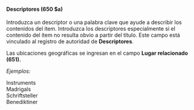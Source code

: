 #### Descriptores (650 $a)

Introduzca un descriptor o una palabra clave que ayude a describir los contenidos del ítem. Introduzca los descriptores especialmente si el contenido del ítem no resulta obvio a partir del título. Este campo está vinculado al registro de autoridad de **Descriptores**.

Las ubicaciones geográficas se ingresan en el campo **Lugar relacionado (651).**

_Ejemplos:_  

Instruments   
Madrigals   
Schriftsteller   
Benediktiner
